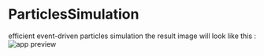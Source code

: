 # ParticlesSimulation
efficient event-driven particles simulation 
the result image will look like this : 
![app preview](result.gif)
